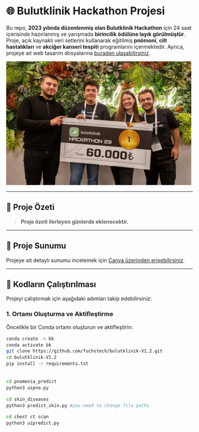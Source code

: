 # 🌐 Bulutklinik Hackathon Projesi

Bu repo, **2023 yılında düzenlenmiş olan Bulutklinik Hackathon** için 24 saat içerisinde hazırlanmış ve yarışmada **birincilik ödülüne layık görülmüştür**. Proje, açık kaynaklı veri setlerini kullanarak eğitilmiş **pnömoni**, **cilt hastalıkları** ve **akciğer kanseri tespiti** programlarını içermektedir. Ayrıca, projeye ait web tasarım dosyalarına [buradan ulaşabilirsiniz](https://matiricie.com/bulutklinik/).

<img src="https://github.com/fuchstech/bulutklinik-V1.2/blob/main/images/odul.jpg" alt="Birincilik Ödülü" width="500" />

---

## 🚀 Proje Özeti
> **Proje özeti ilerleyen günlerde eklenecektir.**

---

## 📑 Proje Sunumu
Projeye ait detaylı sunumu incelemek için [Canva üzerinden erişebilirsiniz](https://www.canva.com/design/DAFx4PAW4Xo/sA0Ed5eXwhsNhKg3nNYDNw/edit?utm_content=DAFx4PAW4Xo&utm_campaign=designshare&utm_medium=link2&utm_source=sharebutton).

---
## 📁 Kodların Çalıştırılması

Projeyi çalıştırmak için aşağıdaki adımları takip edebilirsiniz:

### 1. Ortamı Oluşturma ve Aktifleştirme
Öncelikle bir Conda ortamı oluşturun ve aktifleştirin:
```bash
conda create -n bk
conda activate bk
git clone https://github.com/fuchstech/bulutklinik-V1.2.git
cd bulutklinik-V1.2
pip install -r requirements.txt
```
```bash

cd pnomenia_predict
python3 uipno.py
```
```bash
cd skin_diseases
python3 predict_skin.py #you need to change file paths
```
```bash
cd chest ct scan
python3 uipredict.py
```
